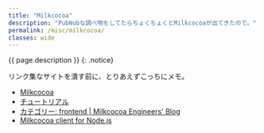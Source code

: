 ```yaml
---
title: "Milkcocoa"
description: "PubNubな調べ物をしてたらちょくちょくとMilkcocoaが出てきたので。"
permalink: /misc/milkcocoa/
classes: wide
---
```

{{ page.description }}
{: .notice}

リンク集なサイトを潰す前に、とりあえずこっちにメモ。

+ [Milkcocoa](https://mlkcca.com/)
+ [チュートリアル](https://mlkcca.com/tutorial/page1.html)
+ [カテゴリー: frontend | Milkcocoa Engineers' Blog](http://blog.mlkcca.com/category/frontend/)
+ [Milkcocoa client for Node.js](https://www.npmjs.com/package/milkcocoa)